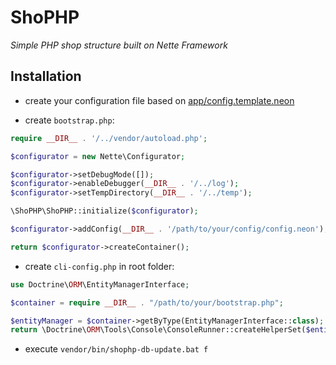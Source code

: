 ShoPHP
======

*Simple PHP shop structure built on Nette Framework*

Installation
------------

- create your configuration file based on [app/config.template.neon](app/config.template.neon)

- create `bootstrap.php`:

```php
require __DIR__ . '/../vendor/autoload.php';

$configurator = new Nette\Configurator;

$configurator->setDebugMode([]);
$configurator->enableDebugger(__DIR__ . '/../log');
$configurator->setTempDirectory(__DIR__ . '/../temp');

\ShoPHP\ShoPHP::initialize($configurator);

$configurator->addConfig(__DIR__ . '/path/to/your/config/config.neon');

return $configurator->createContainer();
```

- create `cli-config.php` in root folder:

```php
use Doctrine\ORM\EntityManagerInterface;

$container = require __DIR__ . "/path/to/your/bootstrap.php";

$entityManager = $container->getByType(EntityManagerInterface::class);
return \Doctrine\ORM\Tools\Console\ConsoleRunner::createHelperSet($entityManager);
```

- execute `vendor/bin/shophp-db-update.bat f`
